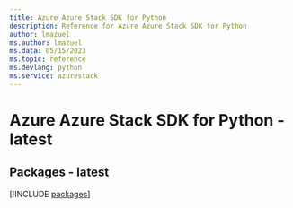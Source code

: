 ```yaml
---
title: Azure Azure Stack SDK for Python
description: Reference for Azure Azure Stack SDK for Python
author: lmazuel
ms.author: lmazuel
ms.data: 05/15/2023
ms.topic: reference
ms.devlang: python
ms.service: azurestack
---
```

# Azure Azure Stack SDK for Python - latest
## Packages - latest
[!INCLUDE [packages](azure-stack-index.md)]